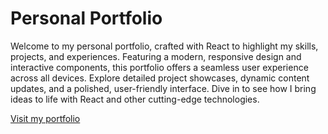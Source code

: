 # Personal Portfolio

Welcome to my personal portfolio, crafted with React to highlight my skills, projects, and experiences. Featuring a modern, responsive design and interactive components, this portfolio offers a seamless user experience across all devices. Explore detailed project showcases, dynamic content updates, and a polished, user-friendly interface. Dive in to see how I bring ideas to life with React and other cutting-edge technologies.

[Visit my portfolio](https://kumar-varun.com/)
